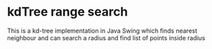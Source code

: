 # kdTree range search
This is a kd-tree implementation in Java Swing which finds nearest neighbour and  can search a radius and find list of points inside radius
